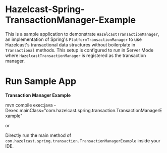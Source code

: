 Hazelcast-Spring-TransactionManager-Example
====================================

This is a sample application to demonstrate `HazelcastTransactionManager`, an implementation of Spring's `PlatformTransactionManager`
to use Hazelcast's transactional data structures without boilerplate in `Transactional` methods.
This setup is configured to run in Server Mode where `HazelcastTransactionManager` is registered as the transaction manager.


Run Sample App
==============

**Transaction Manager Example**

mvn compile exec:java -Dexec.mainClass="com.hazelcast.spring.transaction.TransactionManagerExample"

or

Directly run the main method of `com.hazelcast.spring.transaction.TransactionManagerExample` inside your IDE.


